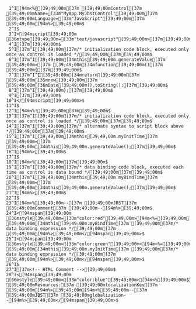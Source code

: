      1^I[94m<%@[39;49;00m[37m [39;49;00mControl[37m [39;49;00mName=[33m"MyApp.MyJbstControl"[39;49;00m[37m [39;49;00mLanguage=[33m"JavaScript"[39;49;00m[37m [39;49;00m[94m%>[39;49;00m$
     2^I$
     3^I<[94mscript[39;49;00m [36mtype[39;49;00m=[33m"text/javascript"[39;49;00m>[37m[39;49;00m$
     4^I[37m[39;49;00m$
     5^I[37m^I[39;49;00m[37m/* initialization code block, executed only once as control is loaded */[39;49;00m[37m[39;49;00m$
     6^I[37m^I[39;49;00m[34mthis[39;49;00m.generateValue[37m [39;49;00m=[37m [39;49;00m[34mfunction[39;49;00m()[37m [39;49;00m{[37m[39;49;00m$
     7^I[37m^I^I[39;49;00m[34mreturn[39;49;00m[37m [39;49;00m[35mnew[39;49;00m[37m [39;49;00m[36mDate[39;49;00m().toString();[37m[39;49;00m$
     8^I[37m^I[39;49;00m};[37m[39;49;00m$
     9^I[37m[39;49;00m$
    10^I</[94mscript[39;49;00m>$
    11^I$
    12^I[94m<%![39;49;00m[37m[39;49;00m$
    13^I[37m^I[39;49;00m[37m/* initialization code block, executed only once as control is loaded */[39;49;00m[37m[39;49;00m$
    14^I[37m^I[39;49;00m[37m/* alternate syntax to script block above */[39;49;00m[37m[39;49;00m$
    15^I[37m^I[39;49;00m[34mthis[39;49;00m.myInitTime[37m [39;49;00m=[37m [39;49;00m[34mthis[39;49;00m.generateValue();[37m[39;49;00m$
    16^I[94m%>[39;49;00m$
    17^I$
    18^I[94m<%[39;49;00m[37m[39;49;00m$
    19^I[37m^I[39;49;00m[37m/* data binding code block, executed each time as control is data bound */[39;49;00m[37m[39;49;00m$
    20^I[37m^I[39;49;00m[34mthis[39;49;00m.myBindTime[37m [39;49;00m=[37m [39;49;00m[34mthis[39;49;00m.generateValue();[37m[39;49;00m$
    21^I[94m%>[39;49;00m$
    22^I$
    23^I[94m<%[39;49;00m--[37m [39;49;00mJBST[37m [39;49;00mComment[37m [39;49;00m--[94m%>[39;49;00m$
    24^I<[94mspan[39;49;00m [36mstyle[39;49;00m=[33m"color:red"[39;49;00m>[94m<%=[39;49;00m[37m [39;49;00m[34mthis[39;49;00m.myBindTime[37m [39;49;00m[37m/* data binding expression */[39;49;00m[37m [39;49;00m[94m%>[39;49;00m</[94mspan[39;49;00m>$
    25^I<[94mspan[39;49;00m [36mstyle[39;49;00m=[33m"color:green"[39;49;00m>[94m<%=[39;49;00m[37m [39;49;00m[34mthis[39;49;00m.myInitTime[37m [39;49;00m[37m/* data binding expression */[39;49;00m[37m [39;49;00m[94m%>[39;49;00m</[94mspan[39;49;00m>$
    26^I$
    27^I[37m<!-- HTML Comment -->[39;49;00m$
    28^I<[94mspan[39;49;00m [36mstyle[39;49;00m=[33m"color:blue"[39;49;00m>[94m<%[39;49;00m$[37m [39;49;00mResources:[37m [39;49;00mlocalizationKey[37m [39;49;00m[94m%>[39;49;00m[94m<%[39;49;00m--[37m [39;49;00mJBST[37m [39;49;00mglobalization--[94m%>[39;49;00m</[94mspan[39;49;00m>$
